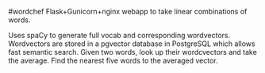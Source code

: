 #wordchef
Flask+Gunicorn+nginx webapp to take linear combinations of words.

Uses spaCy to generate full vocab and corresponding wordvectors. Wordvectors are stored in a pgvector database in PostgreSQL which allows fast semantic search. Given two words, look up their wordcvectors and take the average. Find the nearest five words to the averaged vector.
